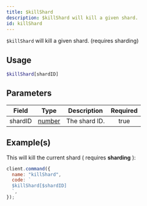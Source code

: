 ```yaml
---
title: $killShard
description: $killShard will kill a given shard.
id: killShard
---
```


`$killShard` will kill a given shard. (requires sharding)

## Usage

```php
$killShard[shardID]
```

## Parameters

| Field   | Type                                                                                              | Description   | Required |
| ------- | ------------------------------------------------------------------------------------------------- | ------------- | :------: |
| shardID | [number](https://developer.mozilla.org/en-US/docs/Web/JavaScript/Reference/Global_Objects/Number) | The shard ID. |   true   |

## Example(s)

This will kill the current shard ( requires **sharding** ):

```javascript
client.command({
  name: "killShard",
  code: `
  $killShard[$shardID]
  `,
});
```
